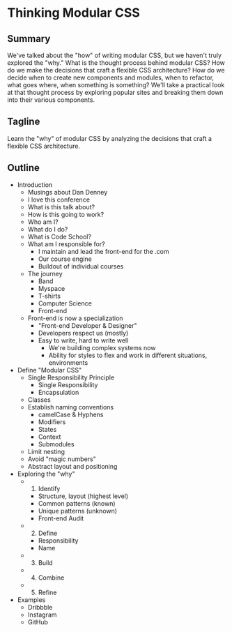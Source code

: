 Thinking Modular CSS
====================

Summary
-------

We've talked about the "how" of writing modular CSS, but we haven't truly explored the "why." What is the thought process behind modular CSS? How do we make the decisions that craft a flexible CSS architecture? How do we decide when to create new components and modules, when to refactor, what goes where, when something is something? We'll take a practical look at that thought process by exploring popular sites and breaking them down into their various components.

Tagline
-------

Learn the "why" of modular CSS by analyzing the decisions that craft a flexible CSS architecture.

Outline
-------

- Introduction
    - Musings about Dan Denney
    - I love this conference
    - What is this talk about?
    - How is this going to work?
    - Who am I?
    - What do I do?
    - What is Code School?
    - What am I responsible for?
        - I maintain and lead the front-end for the .com
        - Our course engine
        - Buildout of individual courses
    - The journey
        - Band
        - Myspace
        - T-shirts
        - Computer Science
        - Front-end
    - Front-end is now a specialization
        - "Front-end Developer & Designer"
        - Developers respect us (mostly)
        - Easy to write, hard to write well
            - We're building complex systems now
            - Ability for styles to flex and work in different situations, environments
- Define "Modular CSS"
    - Single Responsibility Principle
      - Single Responsibility
      - Encapsulation
    - Classes
    - Establish naming conventions
        - camelCase & Hyphens
        - Modifiers
        - States
        - Context
        - Submodules
    - Limit nesting
    - Avoid "magic numbers"
    - Abstract layout and positioning
- Exploring the "why"
    - 1. Identify
        - Structure, layout (highest level)
        - Common patterns (known)
        - Unique patterns (unknown)
        - Front-end Audit
    - 2. Define
        - Responsibility
        - Name
    - 3. Build
    - 4. Combine
    - 5. Refine
- Examples
    - Dribbble
    - Instagram
    - GitHub

